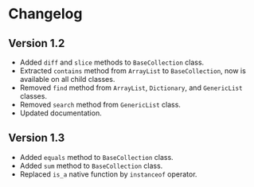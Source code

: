 # Changelog

## Version 1.2
- Added `diff` and `slice` methods to `BaseCollection` class.
- Extracted `contains` method from `ArrayList` to `BaseCollection`, now is available on all child classes.
- Removed `find` method from `ArrayList`, `Dictionary`, and `GenericList` classes.
- Removed `search` method from `GenericList` class.
- Updated documentation.

## Version 1.3
- Added `equals` method to `BaseCollection` class.
- Added `sum` method to `BaseCollection` class.
- Replaced `is_a` native function by `instanceof` operator.